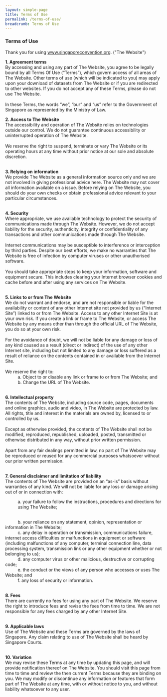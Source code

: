 ```yaml
---
layout: simple-page
title: Terms of Use
permalink: /terms-of-use/
breadcrumb: Terms of Use
---
```

<style type="text/css">
  #margin{
    margin-left: 40px;
  }
  </style>
### **Terms of Use**

Thank you for using www.singaporeconvention.org. ("The Website")

<b>1. Agreement terms</b><br>
By accessing and using any part of The Website, you agree to be legally bound by all Terms Of Use (“Terms”), which govern access of all areas of The Website. Other terms of use (which will be indicated to you) may apply upon your download of datasets from The Website or if you are redirected to other websites. If you do not accept any of these Terms, please do not use The Website.<br><br>In these Terms, the words “we”, “our” and “us” refer to the Government of Singapore as represented by the Ministry of Law.<br>

<b>2. Access to The Website</b><br>The accessibility and operation of The Website relies on technologies outside our control. We do not guarantee continuous accessibility or uninterrupted operation of The Website.<br><br>We reserve the right to suspend, terminate or vary The Website or its operating hours at any time without prior notice at our sole and absolute discretion.<br><br>

<b>3. Relying on information</b><br>We provide The Website as a general information source only and we are not involved in giving professional advice here. The Website may not cover all information available on a issue. Before relying on The Website, you should do your own checks or obtain professional advice relevant to your particular circumstances.<br><br>

<b>4. Security</b><br>Where appropriate, we use available technology to protect the security of communications made through The Website. However, we do not accept liability for the security, authenticity, integrity or confidentiality of any transactions and other communications made through The Website.<br><br>Internet communications may be susceptible to interference or interception by third parties. Despite our best efforts, we make no warranties that The Website is free of infection by computer viruses or other unauthorised software.<br><br>You should take appropriate steps to keep your information, software and equipment secure. This includes clearing your Internet browser cookies and cache before and after using any services on The Website.<br><br>

<b>5. Links to or from The Website</b><br>We do not warrant and endorse, and are not responsible or liable for the availability or content of any other Internet site not provided by us (“Internet Site”) linked to or from The Website. Access to any other Internet Site is at your own risk. If you create a link or frame to The Website, or access The Website by any means other than through the official URL of The Website, you do so at your own risk.<br><br>For the avoidance of doubt, we will not be liable for any damage or loss of any kind caused as a result (direct or indirect) of the use of any other Internet site, including but not limited to any damage or loss suffered as a result of reliance on the contents contained in or available from the Internet Site.<br><br>We reserve the right to:<br><span style="margin-left: 40px"> a. Object to or disable any link or frame to or from The Website; and</span><br><span style="margin-left: 40px"> b. Change the URL of The Website.</span><br><br>

<b>6. Intellectual property</b><br>The contents of The Website, including source code, pages, documents and online graphics, audio and video, in The Website are protected by law. All rights, title and interest in the materials are owned by, licensed to or controlled by us.<br><br>Except as otherwise provided, the contents of The Website shall not be modified, reproduced, republished, uploaded, posted, transmitted or otherwise distributed in any way, without prior written permission.<br><br>Apart from any fair dealings permitted in law, no part of The Website may be reproduced or reused for any commercial purposes whatsoever without our prior written permission.<br><br>

<b>7. General disclaimer and limitation of liability</b><br>The contents of The Website are provided on an “as-is” basis without warranties of any kind. We will not be liable for any loss or damage arising out of or in connection with:<p style="margin-left: 40px"> a. your failure to follow the instructions, procedures and directions for using The Website;</p><br><span style="margin-left: 40px"> b. your reliance on any statement, opinion, representation or information in The Website;</span><br><span id="margin"> c. any delay in operation or transmission, communications failure, internet access difficulties or malfunctions in equipment or software (including malfunctions of any computer, terminal connection line, data processing system, transmission link or any other equipment whether or not belonging to us);</span><br><span style="margin-left: 40px"> d. any computer virus or other malicious, destructive or corrupting code;</span><br><span style="margin-left: 40px"> e. the conduct or the views of any person who accesses or uses The Website; and</span><br><span style="margin-left: 40px"> f. any loss of security or information.</span><br><br>

<b>8. Fees</b><br>There are currently no fees for using any part of The Website. We reserve the right to introduce fees and revise the fees from time to time. We are not responsible for any fees charged by any other Internet Site.<br><br>

<b>9. Applicable laws</b><br>Use of The Website and these Terms are governed by the laws of Singapore. Any claim relating to use of The Website shall be heard by Singapore Courts.<br><br>

<b>10. Variation</b><br>We may revise these Terms at any time by updating this page, and will provide notification thereof on The Website. You should visit this page from time to time and review the then current Terms because they are binding on you. We may modify or discontinue any information or features that form part of The Website at any time, with or without notice to you, and without liability whatsoever to any user.<br><br>
